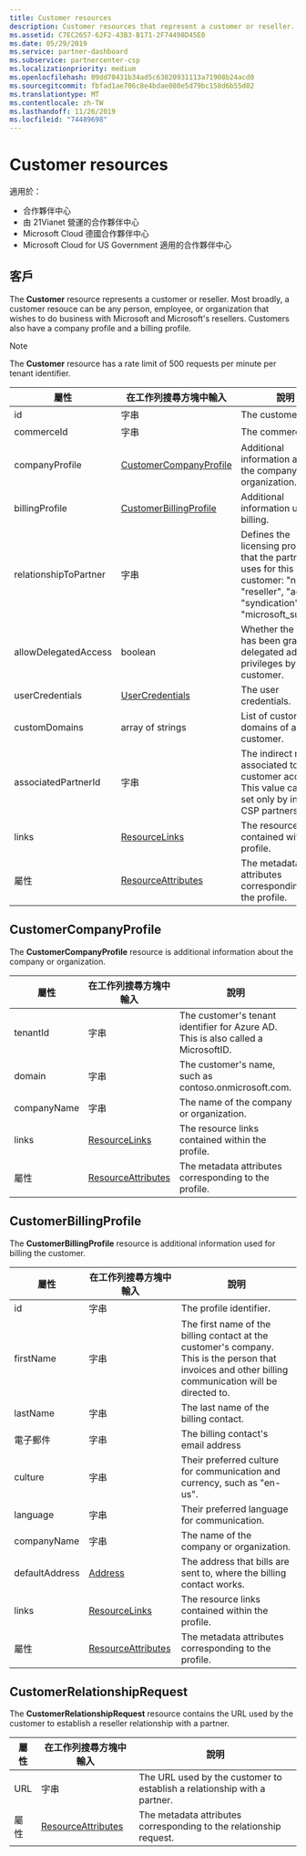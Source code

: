 ```yaml
---
title: Customer resources
description: Customer resources that represent a customer or reseller.
ms.assetid: C7EC2657-62F2-43B3-B171-2F74498D45E0
ms.date: 05/29/2019
ms.service: partner-dashboard
ms.subservice: partnercenter-csp
ms.localizationpriority: medium
ms.openlocfilehash: 09dd70431b34ad5c63820931113a71908b24acd0
ms.sourcegitcommit: fbfad1ae706c8e4bdae080e5d79bc158d6b55d02
ms.translationtype: MT
ms.contentlocale: zh-TW
ms.lasthandoff: 11/26/2019
ms.locfileid: "74489698"
---
```

# <a name="customer-resources"></a>Customer resources

適用於：

- 合作夥伴中心
- 由 21Vianet 營運的合作夥伴中心
- Microsoft Cloud 德國合作夥伴中心
- Microsoft Cloud for US Government 適用的合作夥伴中心

## <a name="customer"></a>客戶

The **Customer** resource represents a customer or reseller. Most broadly, a customer resouce can be any person, employee, or organization that wishes to do business with Microsoft and Microsoft's resellers. Customers also have a company profile and a billing profile.

>[!NOTE]
>The **Customer** resource has a rate limit of 500 requests per minute per tenant identifier.

| 屬性              | 在工作列搜尋方塊中輸入                                                             | 說明                                                                                                                                  |
|-----------------------|------------------------------------------------------------------|----------------------------------------------------------------------------------------------------------------------------------------------|
| id                    | 字串                                                           | The customer ID.                                                                                                                             |
| commerceId            | 字串                                                           | The commerce ID.                                                                                                                             |
| companyProfile        | [CustomerCompanyProfile](#customercompanyprofile)                | Additional information about the company or organization.                                                                                    |
| billingProfile        | [CustomerBillingProfile](#customerbillingprofile)                | Additional information used for billing.                                                                                                     |
| relationshipToPartner | 字串                                                           | Defines the licensing program that the partner uses for this customer: "none", "reseller", "advisor", "syndication" or "microsoft\_support". |
| allowDelegatedAccess  | boolean                                                          | Whether the partner has been granted delegated admin privileges by this customer.                                                            |
| userCredentials       | [UserCredentials](user-resources.md#usercredentials) | The user credentials.                                                                                                                        |
| customDomains         | array of strings                                                 | List of custom domains of a customer.                                                                                                        |
| associatedPartnerId   | 字串                                                           | The indirect reseller associated to this customer account. This value can be set only by indirect CSP partners.                              |
| links                 | [ResourceLinks](utility-resources.md#resourcelinks)             | The resource links contained within the profile.                                                                                             |
| 屬性            | [ResourceAttributes](utility-resources.md#resourceattributes)   | The metadata attributes corresponding to the profile.                                                                                        |

## <a name="customercompanyprofile"></a>CustomerCompanyProfile

The **CustomerCompanyProfile** resource is additional information about the company or organization.

| 屬性    | 在工作列搜尋方塊中輸入                                                           | 說明                                                                       |
|-------------|----------------------------------------------------------------|-----------------------------------------------------------------------------------|
| tenantId    | 字串                                                         | The customer's tenant identifier for Azure AD. This is also called a MicrosoftID. |
| domain      | 字串                                                         | The customer's name, such as contoso.onmicrosoft.com.                             |
| companyName | 字串                                                         | The name of the company or organization.                                          |
| links       | [ResourceLinks](utility-resources.md#resourcelinks)           | The resource links contained within the profile.                                  |
| 屬性  | [ResourceAttributes](utility-resources.md#resourceattributes) | The metadata attributes corresponding to the profile.                             |

## <a name="customerbillingprofile"></a>CustomerBillingProfile

The **CustomerBillingProfile** resource is additional information used for billing the customer.

| 屬性       | 在工作列搜尋方塊中輸入                                                           | 說明                                                                                                                                            |
|----------------|----------------------------------------------------------------|--------------------------------------------------------------------------------------------------------------------------------------------------------|
| id             | 字串                                                         | The profile identifier.                                                                                                                                |
| firstName      | 字串                                                         | The first name of the billing contact at the customer's company. This is the person that invoices and other billing communication will be directed to. |
| lastName       | 字串                                                         | The last name of the billing contact.                                                                                                                  |
| 電子郵件          | 字串                                                         | The billing contact's email address                                                                                                                    |
| culture        | 字串                                                         | Their preferred culture for communication and currency, such as "en-us".                                                                               |
| language       | 字串                                                         | Their preferred language for communication.                                                                                                            |
| companyName    | 字串                                                         | The name of the company or organization.                                                                                                               |
| defaultAddress | [Address](utility-resources.md#address)                       | The address that bills are sent to, where the billing contact works.                                                                                   |
| links          | [ResourceLinks](utility-resources.md#resourcelinks)           | The resource links contained within the profile.                                                                                                       |
| 屬性     | [ResourceAttributes](utility-resources.md#resourceattributes) | The metadata attributes corresponding to the profile.                                                                                                  |

## <a name="customerrelationshiprequest"></a>CustomerRelationshipRequest

The **CustomerRelationshipRequest** resource contains the URL used by the customer to establish a reseller relationship with a partner.

| 屬性   | 在工作列搜尋方塊中輸入                                                           | 說明                                                              |
|------------|----------------------------------------------------------------|--------------------------------------------------------------------------|
| URL        | 字串                                                         | The URL used by the customer to establish a relationship with a partner. |
| 屬性 | [ResourceAttributes](utility-resources.md#resourceattributes) | The metadata attributes corresponding to the relationship request.       |
